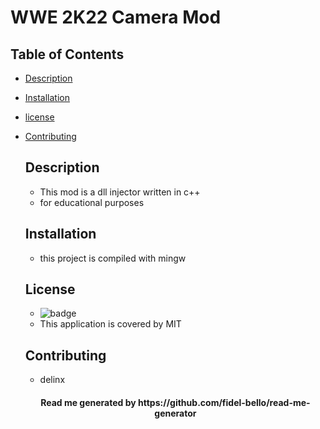 
   # WWE 2K22 Camera Mod

   ## Table of Contents
   * [Description](#Description)
   * [Installation](#Installation)
   * [license](#License)
   * [Contributing](#Contributing)

     ## Description
      * This mod is a dll injector written in c++ 
      * for educational purposes 

      ## Installation
      * this project is compiled with mingw

      ## License
      * ![badge](https://img.shields.io/badge/license-MIT-blue)
      * This application is covered by MIT

      ## Contributing
      * delinx
     
      <h4 align="center"> Read me generated by https://github.com/fidel-bello/read-me-generator </h4>
        